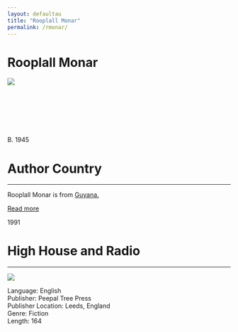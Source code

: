 ```yaml
---
layout: defaultau
title: "Rooplall Monar"
permalink: /rmonar/
---
```

<!-- partial:index.partial.html -->
<div class="content">
    <h1>Rooplall Monar</h1>
    <div class="quote">
        <div><img src="https://www.peepaltreepress.com/sites/default/files/styles/author_large/public/Rooplal%20Monar_1.jpg?itok=gyyw_bp_" class="logo"></div>
    </div>
    <div class="timeline">
        <div style="padding-bottom:100px;"></div>
        <div class="block">
            <div class="date right"><p class="right"> B. 1945  </p></div>
            <div class="dot"></div>
            <div class="left first">
            <div class="author_country">
                <h1>Author Country</h1><hr>
          <div class="aclocation"><p>Rooplall Monar is from <a href="{{ site.baseurl }}/62">Guyana.</a></p></div>
              <div class="acreadmore">  <a href="#" target="_blank">Read more</a></div>
            </div>
            </div>
        </div>
        <div class="block">
            <div class="date left"><p class="left">1991</p></div>
            <div class="dot"></div>
            <div class="right hide">
                <h1>High House and Radio</h1><hr>
                <p><img src="https://www.peepaltreepress.com/sites/default/files/styles/book_cover_large/public/9780948833120_0.jpg?itok=OGVoTgwp"></p>
                <p>
                Language: English<br>
                Publisher: Peepal Tree Press<br>
                Publisher Location: Leeds, England<br>
                Genre: Fiction<br>
                Length: 164<br>
                </p>
            </div>
        </div>
  <!-- partial -->
<script src='https://cdnjs.cloudflare.com/ajax/libs/jquery/3.1.1/jquery.min.js'></script><script  src="{{ site.baseurl }}/assets/js/authorscript.js"></script>
